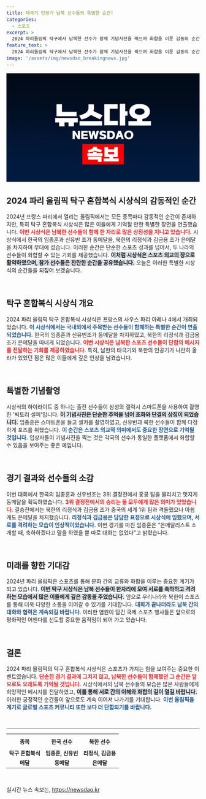 ```yaml
---
title: 태극기 인공기 남북 선수들의 특별한 순간!
categories:
  - 스포츠
excerpt: >
  2024 파리올림픽 탁구에서 남북한 선수가 함께 기념사진을 찍으며 화합을 이룬 감동의 순간! 동메달과 은메달을 차지한 이들, 그들이 만든 특별한 역사적 장면을 만나보세요!
feature_text: >
  2024 파리올림픽 탁구에서 남북한 선수가 함께 기념사진을 찍으며 화합을 이룬 감동의 순간! 동메달과 은메달을 차지한 이들, 그들이 만든 특별한 역사적 장면을 만나보세요!
image: '/assets/img/newsdao_breakingnews.jpg'
---
```


<p><img src="/assets/img/newsdao_breakingnews.jpg" alt="ontimetimes 속보" /></p>

<h2 data-ke-size="size26">2024 파리 올림픽 탁구 혼합복식 시상식의 감동적인 순간</h2>

<p data-ke-size="size16">2024년 프랑스 파리에서 열리는 올림픽에서는 모든 종목마다 감동적인 순간이 존재하지만, 특히 탁구 혼합복식 시상식은 많은 이들에게 기억될 만한 특별한 장면을 연출했습니다. <b><span style="color: #ee2323;">이번 시상식은 남북한 선수들이 함께 한 자리로 많은 상징성을 지니고 있습니다.</span></b> 시상식에서 한국의 임종훈과 신유빈 조가 동메달을, 북한의 리정식과 김금용 조가 은메달을 차지하여 무대에 섰습니다. 이러한 순간은 단순한 스포츠 성과를 넘어서, 두 나라의 선수들이 화합할 수 있는 기회를 제공했습니다. <b><span style="background-color: #21538527;">이처럼 시상식은 스포츠 외교의 장으로 활약하였으며, 참가 선수들은 찬란한 순간을 공유했습니다.</span></b> 오늘은 이러한 특별한 시상식의 순간들을 되짚어 보겠습니다.</p>

<p data-ke-size="size16">&nbsp;</p>

<h2 data-ke-size="size26">탁구 혼합복식 시상식 개요</h2>

<p data-ke-size="size16">2024 파리 올림픽 탁구 혼합복식 시상식은 프랑스의 사우스 파리 아레나 4에서 개최되었습니다. <b><span style="color: #1a5490;">이 시상식에서는 국내외에서 주목받는 선수들이 함께하는 특별한 순간이 연출되었습니다.</span></b> 한국의 임종훈과 신유빈조가 동메달을 차지하였고, 북한의 리정식과 김금용조가 은메달을 따내게 되었습니다. <b><span style="color: #ee2323;">이번 시상식은 남북한 스포츠 선수들이 단합의 메시지를 전달하는 기회를 제공하였습니다.</span></b> 특히, 남한의 태극기와 북한의 인공기가 나란히 올라가 있었던 점은 많은 이들에게 깊은 인상을 남겼습니다.</p>

<p data-ke-size="size16">&nbsp;</p>

<h2 data-ke-size="size26">특별한 기념촬영</h2>

<p data-ke-size="size16">시상식의 하이라이트 중 하나는 출전 선수들이 삼성의 갤럭시 스마트폰을 사용하여 촬영한 '빅토리 셀피'입니다. <b><span style="background-color: #21538527;">이 기념사진은 단순한 추억을 넘어 조화와 단결의 상징이 되었습니다.</span></b> 임종훈은 스마트폰을 들고 셀카를 촬영하였고, 신유빈과 북한 선수들이 함께 다정하게 포즈를 취했습니다. <b><span style="color: #1a5490;">이 순간은 스포츠 외교적 의미에서도 중요한 장면으로 기억될 것입니다.</span></b> 입상자들이 기념사진을 찍는 것은 각국의 선수가 동일한 플랫폼에서 화합할 수 있음을 보여주는 좋은 예입니다.</p>

<p data-ke-size="size16">&nbsp;</p>

<h2 data-ke-size="size26">경기 결과와 선수들의 소감</h2>

<p data-ke-size="size16">이번 대회에서 한국의 임종훈과 신유빈조는 3위 결정전에서 홍콩 팀을 물리치고 멋지게 동메달을 획득하였습니다. <b><span style="color: #ee2323;">3위 결정전에서의 승리는 둘 모두에게 많은 의미가 있었습니다.</span></b> 결승전에서는 북한의 리정식과 김금용 조가 중국의 세계 1위 팀과 격돌했으나 아쉽게도 은메달을 차지했습니다. <b><span style="color: #1a5490;">리정식과 김금용은 담담한 표정으로 시상식에 임했으며, 서로를 격려하는 모습이 인상적이었습니다.</span></b> 이번 경기를 마친 임종훈은 "은메달리스트 소개할 때, 축하하겠다고 말을 하였을 뿐 따로 대화는 없었다"고 밝혔습니다.</p>

<p data-ke-size="size16">&nbsp;</p>

<h2 data-ke-size="size26">미래를 향한 기대감</h2>

<p data-ke-size="size16">2024년 파리 올림픽은 스포츠를 통해 문화 간의 교류와 화합을 이루는 중요한 계기가 되고 있습니다. <b><span style="background-color: #21538527;">이번 탁구 시상식은 남북 선수들이 한자리에 모여 서로를 축하하고 격려하는 모습에서 많은 이들에게 깊은 감동을 주었습니다.</span></b> 앞으로 우리나라와 북한이 스포츠를 통해 더욱 다양한 소통을 이어갈 수 있기를 기대합니다. <b><span style="color: #1a5490;">대회가 끝나더라도 남북 간의 대화와 협력은 계속되길 바랍니다.</span></b> 이러한 염원이 담긴 국제 스포츠 행사들은 앞으로의 평화적인 어젠다를 선도할 중요한 움직임이 되어 가고 있습니다.</p>

<p data-ke-size="size16">&nbsp;</p>

<h2 data-ke-size="size26">결론</h2>

<p data-ke-size="size16">2024 파리 올림픽의 탁구 혼합복식 시상식은 스포츠가 가지는 힘을 보여주는 중요한 이벤트였습니다. <b><span style="color: #ee2323;">단순한 경기 결과에 그치지 않고, 남북한 선수들이 함께했던 그 순간은 앞으로도 오래도록 기억될 것입니다.</span></b> 시상식에서의 남북 선수들의 모습은 많은 사람들에게 희망적인 메시지를 전달하였고, <b><span style="background-color: #21538527;">이를 통해 서로 간의 이해와 화합의 길이 열길 바랍니다.</span></b> 이러한 긍정적인 순간들이 앞으로도 계속 이어져 나가기를 기대합니다. <b><span style="color: #1a5490;">이번 올림픽을 계기로 글로벌 스포츠 커뮤니티 또한 보다 더 단합되기를 바랍니다.</span></b></p>

<p data-ke-size="size16">&nbsp;</p>

<hr>

<table style="width: 100%; border-collapse: collapse;">
    <tr>
        <th style="text-align: center; height: 30px;"><b>종목</b></th>
        <th style="text-align: center; height: 30px;"><b>한국 선수</b></th>
        <th style="text-align: center; height: 30px;"><b>북한 선수</b></th>
    </tr>
    <tr>
        <td style="text-align: center; height: 17px;"><b>탁구 혼합복식</b></td>
        <td style="text-align: center; height: 17px;"><b>임종훈, 신유빈</b></td>
        <td style="text-align: center; height: 17px;"><b>리정식, 김금용</b></td>
    </tr>
    <tr>
        <td style="text-align: center; height: 17px;"><b>메달</b></td>
        <td style="text-align: center; height: 17px;"><b>동메달</b></td>
        <td style="text-align: center; height: 17px;"><b>은메달</b></td>
    </tr>
</table>

<p data-ke-size="size16">&nbsp;</p>
실시간 뉴스 속보는, <a href="https://newsdao.kr" rel="dofollow">https://newsdao.kr</a>


